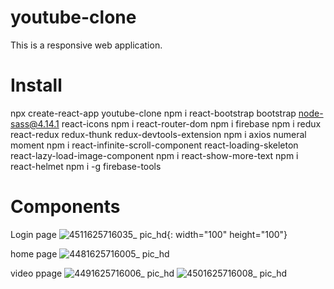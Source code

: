 # youtube-clone

This is a responsive web application.

# Install

npx create-react-app youtube-clone
npm i react-bootstrap bootstrap node-sass@4.14.1 react-icons
npm i react-router-dom
npm i firebase
npm i redux react-redux redux-thunk redux-devtools-extension
npm i axios numeral moment
npm i react-infinite-scroll-component react-loading-skeleton react-lazy-load-image-component
npm i react-show-more-text
npm i react-helmet
npm i -g firebase-tools

# Components

Login page
![4511625716035_ pic_hd](https://user-images.githubusercontent.com/87059373/124859370-fb85ea00-dfee-11eb-832b-6d25d9f92fa9.jpg){: width="100" height="100"}

home page
![4481625716005_ pic_hd](https://user-images.githubusercontent.com/87059373/124859448-1c4e3f80-dfef-11eb-9ec1-03df2d8edce3.jpg)

video ppage
![4491625716006_ pic_hd](https://user-images.githubusercontent.com/87059373/124859626-67685280-dfef-11eb-858d-a8a68f35cc20.jpg)
![4501625716008_ pic_hd](https://user-images.githubusercontent.com/87059373/124859672-7c44e600-dfef-11eb-9a4b-d9c7577901be.jpg)
